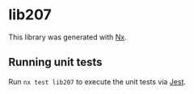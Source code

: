 # lib207

This library was generated with [Nx](https://nx.dev).

## Running unit tests

Run `nx test lib207` to execute the unit tests via [Jest](https://jestjs.io).

